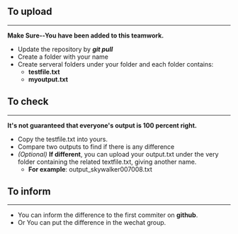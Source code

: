 ## To upload
---
**Make Sure--You have been added to this teamwork.**

+ Update the repository by ***git pull***
+ Create a folder with your name
+ Create serveral folders under your folder and each folder contains:
   - **testfile.txt**
   - **myoutput.txt**

## To check
---
**It's not guaranteed that everyone's output is 100 percent right.**

+ Copy the testfile.txt into yours.
+ Compare two outputs to find if there is any difference
+ *(Optional)* **If different**, you can upload your output.txt under the very folder containing the related textfile.txt, giving another name.
   - **For example**: output_skywalker007008.txt

## To inform
---
+ You can inform the difference to the first commiter on **github**.
+ Or You can put the difference in the wechat group.
